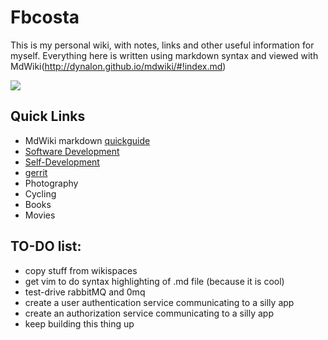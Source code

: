 Fbcosta
========

This is my personal wiki, with notes, links and other useful information for myself.
Everything here is written using markdown syntax and viewed with MdWiki(http://dynalon.github.io/mdwiki/#!index.md)

![](https://media.licdn.com/mpr/mpr/shrink_200_200/p/3/000/05b/216/35ac0f7.jpg)

Quick Links
------------
  * MdWiki markdown [quickguide](http://dynalon.github.io/mdwiki/#!quickstart.md)
  * [Software Development](software/software_development.md)
  * [Self-Development](self/self_development.md)
  * [gerrit](gerrit.md)
  * Photography
  * Cycling
  * Books
  * Movies

TO-DO list:
----------
  * copy stuff from wikispaces
  * get vim to do syntax highlighting of .md file (because it is cool)
  * test-drive rabbitMQ and 0mq
  * create a user authentication service communicating to a silly app
  * create an authorization service communicating to a silly app
  * keep building this thing up

